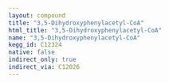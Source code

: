 ```yaml
---
layout: compound
title: "3,5-Dihydroxyphenylacetyl-CoA"
html_title: "3,5-Dihydroxyphenylacetyl-CoA"
name: "3,5-Dihydroxyphenylacetyl-CoA"
kegg_id: C12324
native: false
indirect_only: true
indirect_via: C12026
---
```

